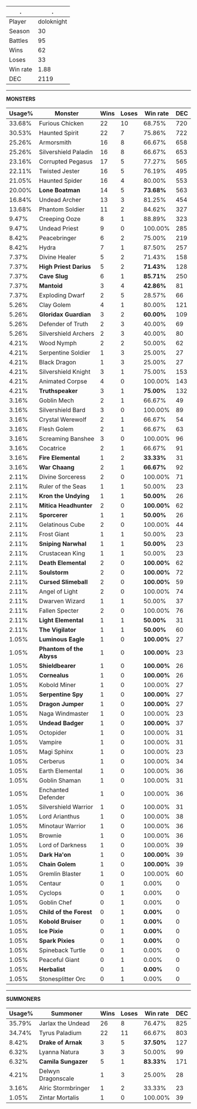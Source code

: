 .|.
|-|-
Player|doloknight
Season|30
Battles|95
Wins|62
Loses|33
Win rate|1.88
DEC|2119

---
**MONSTERS**

Usage%|Monster|Wins|Loses|Win rate|DEC|
-|-|-|-|-|-|
33.68%|Furious Chicken|22|10|68.75%|720|
30.53%|Haunted Spirit|22|7|75.86%|722|
25.26%|Armorsmith|16|8|66.67%|658|
25.26%|Silvershield Paladin|16|8|66.67%|653|
23.16%|Corrupted Pegasus|17|5|77.27%|565|
22.11%|Twisted Jester|16|5|76.19%|495|
21.05%|Haunted Spider|16|4|80.00%|553|
20.00%|**Lone Boatman**|14|5|**73.68%**|563|
16.84%|Undead Archer|13|3|81.25%|454|
13.68%|Phantom Soldier|11|2|84.62%|327|
9.47%|Creeping Ooze|8|1|88.89%|323|
9.47%|Undead Priest|9|0|100.00%|285|
8.42%|Peacebringer|6|2|75.00%|219|
8.42%|Hydra|7|1|87.50%|257|
7.37%|Divine Healer|5|2|71.43%|158|
7.37%|**High Priest Darius**|5|2|**71.43%**|128|
7.37%|**Cave Slug**|6|1|**85.71%**|250|
7.37%|**Mantoid**|3|4|**42.86%**|81|
7.37%|Exploding Dwarf|2|5|28.57%|66|
5.26%|Clay Golem|4|1|80.00%|121|
5.26%|**Gloridax Guardian**|3|2|**60.00%**|109|
5.26%|Defender of Truth|2|3|40.00%|69|
5.26%|Silvershield Archers|2|3|40.00%|80|
4.21%|Wood Nymph|2|2|50.00%|62|
4.21%|Serpentine Soldier|1|3|25.00%|27|
4.21%|Black Dragon|1|3|25.00%|27|
4.21%|Silvershield Knight|3|1|75.00%|153|
4.21%|Animated Corpse|4|0|100.00%|143|
4.21%|**Truthspeaker**|3|1|**75.00%**|132|
3.16%|Goblin Mech|2|1|66.67%|49|
3.16%|Silvershield Bard|3|0|100.00%|89|
3.16%|Crystal Werewolf|2|1|66.67%|54|
3.16%|Flesh Golem|2|1|66.67%|63|
3.16%|Screaming Banshee|3|0|100.00%|96|
3.16%|Cocatrice|2|1|66.67%|91|
3.16%|**Fire Elemental**|1|2|**33.33%**|31|
3.16%|**War Chaang**|2|1|**66.67%**|92|
2.11%|Divine Sorceress|2|0|100.00%|71|
2.11%|Ruler of the Seas|1|1|50.00%|23|
2.11%|**Kron the Undying**|1|1|**50.00%**|26|
2.11%|**Mitica Headhunter**|2|0|**100.00%**|62|
2.11%|**Sporcerer**|1|1|**50.00%**|26|
2.11%|Gelatinous Cube|2|0|100.00%|44|
2.11%|Frost Giant|1|1|50.00%|23|
2.11%|**Sniping Narwhal**|1|1|**50.00%**|23|
2.11%|Crustacean King|1|1|50.00%|23|
2.11%|**Death Elemental**|2|0|**100.00%**|62|
2.11%|**Soulstorm**|2|0|**100.00%**|72|
2.11%|**Cursed Slimeball**|2|0|**100.00%**|59|
2.11%|Angel of Light|2|0|100.00%|74|
2.11%|Dwarven Wizard|1|1|50.00%|37|
2.11%|Fallen Specter|2|0|100.00%|76|
2.11%|**Light Elemental**|1|1|**50.00%**|31|
2.11%|**The Vigilator**|1|1|**50.00%**|60|
1.05%|**Luminous Eagle**|1|0|**100.00%**|27|
1.05%|**Phantom of the Abyss**|1|0|**100.00%**|23|
1.05%|**Shieldbearer**|1|0|**100.00%**|26|
1.05%|**Cornealus**|1|0|**100.00%**|26|
1.05%|Kobold Miner|1|0|100.00%|27|
1.05%|**Serpentine Spy**|1|0|**100.00%**|27|
1.05%|**Dragon Jumper**|1|0|**100.00%**|27|
1.05%|Naga Windmaster|1|0|100.00%|23|
1.05%|**Undead Badger**|1|0|**100.00%**|37|
1.05%|Octopider|1|0|100.00%|31|
1.05%|Vampire|1|0|100.00%|31|
1.05%|Magi Sphinx|1|0|100.00%|23|
1.05%|Cerberus|1|0|100.00%|34|
1.05%|Earth Elemental|1|0|100.00%|36|
1.05%|Goblin Shaman|1|0|100.00%|31|
1.05%|Enchanted Defender|1|0|100.00%|36|
1.05%|Silvershield Warrior|1|0|100.00%|31|
1.05%|Lord Arianthus|1|0|100.00%|38|
1.05%|Minotaur Warrior|1|0|100.00%|36|
1.05%|Brownie|1|0|100.00%|36|
1.05%|Lord of Darkness|1|0|100.00%|39|
1.05%|**Dark Ha'on**|1|0|**100.00%**|39|
1.05%|**Chain Golem**|1|0|**100.00%**|39|
1.05%|Gremlin Blaster|1|0|100.00%|60|
1.05%|Centaur|0|1|0.00%|0|
1.05%|Cyclops|0|1|0.00%|0|
1.05%|Goblin Chef|0|1|0.00%|0|
1.05%|**Child of the Forest**|0|1|**0.00%**|0|
1.05%|**Kobold Bruiser**|0|1|**0.00%**|0|
1.05%|**Ice Pixie**|0|1|**0.00%**|0|
1.05%|**Spark Pixies**|0|1|**0.00%**|0|
1.05%|Spineback Turtle|0|1|0.00%|0|
1.05%|Peaceful Giant|0|1|0.00%|0|
1.05%|**Herbalist**|0|1|**0.00%**|0|
1.05%|Stonesplitter Orc|0|1|0.00%|0|

---
**SUMMONERS**

Usage%|Summoner|Wins|Loses|Win rate|DEC|
-|-|-|-|-|-|
35.79%|Jarlax the Undead|26|8|76.47%|825|
34.74%|Tyrus Paladium|22|11|66.67%|803|
8.42%|**Drake of Arnak**|3|5|**37.50%**|127|
6.32%|Lyanna Natura|3|3|50.00%|99|
6.32%|**Camila Sungazer**|5|1|**83.33%**|171|
4.21%|Delwyn Dragonscale|1|3|25.00%|28|
3.16%|Alric Stormbringer|1|2|33.33%|23|
1.05%|Zintar Mortalis|1|0|100.00%|39|
